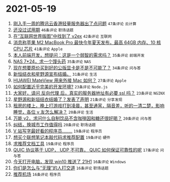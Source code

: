 # 2021-05-19

1. [刚入手一周的腾讯云香港轻量服务器出了点问题](https://www.v2ex.com/t/777843) `47条评论` `云计算`
1. [还没过试用期](https://www.v2ex.com/t/777910) `46条评论` `职场话题`
1. [在“互联网世界版图”中找到了 v2ex](https://www.v2ex.com/t/777889) `42条评论` `互联网`
1. [消息称苹果 M2 MacBook Pro 最快今年夏天发布，最高 64GB 内存、10 核 CPU 芯片](https://www.v2ex.com/t/777817) `41条评论` `Apple`
1. [本人前端开发，想提问：这是一个弱智的需求吗？](https://www.v2ex.com/t/777955) `35条评论` `前端开发`
1. [NAS 7*24，求一个馒头药](https://www.v2ex.com/t/777849) `35条评论` `NAS`
1. [现在想要原价买到好的公版显卡是不是不可能了？](https://www.v2ex.com/t/777816) `34条评论` `问与答`
1. [新恒结衣和星野源宣布结婚。](https://www.v2ex.com/t/777911) `31条评论` `生活`
1. [HUAWEI MateView 用来外接 Mac 如何？](https://www.v2ex.com/t/777946) `27条评论` `Apple`
1. [如何配置近乎完美的开发环境?](https://www.v2ex.com/t/777966) `23条评论` `Node.js`
1. [大家好，请问 反向代理 后，真实的服务器地址有必要 ssl 吗？](https://www.v2ex.com/t/777808) `23条评论` `NGINX`
1. [星野源和新垣结衣结婚了？发表了声明](https://www.v2ex.com/t/777917) `21条评论` `分享发现`
1. [租房的楼上，晚上打游戏打到凌晨，甚至通宵，隔音差，听的一清二楚，影响睡觉，各位 v 友怎么解决？](https://www.v2ex.com/t/777923) `20条评论` `生活`
1. [万能 v2，求问什么自制饮品不含咖啡因和糖还很好喝？](https://www.v2ex.com/t/777852) `20条评论` `问与答`
1. [纠结，换城市工作值得吗](https://www.v2ex.com/t/777821) `20条评论` `职场话题`
1. [V 站写字最好看的程序员........](https://www.v2ex.com/t/777897) `19条评论` `程序员`
1. [想买个联想笔记本敲代码求推荐配置](https://www.v2ex.com/t/777859) `19条评论` `硬件`
1. [求推荐文档工具](https://www.v2ex.com/t/777838) `19条评论` `程序员`
1. [QUIC 协议基于 UDP， UDP 不可靠， QUIC 如何保证可靠性的呢](https://www.v2ex.com/t/777845) `17条评论` `问与答`
1. [今天打开电脑，发现 win10 推送了 21H1](https://www.v2ex.com/t/777842) `16条评论` `Windows`
1. [你们是怎么与“无理”的人打交道](https://www.v2ex.com/t/777841) `16条评论` `职场话题`
1. [推荐机场](https://www.v2ex.com/t/777864) `16条评论` `程序员`
